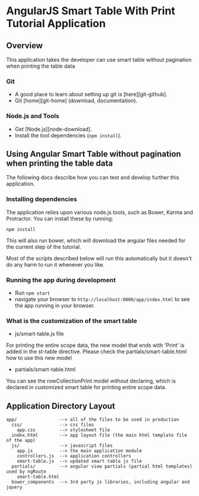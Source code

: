 # AngularJS Smart Table With Print Tutorial Application

## Overview

This application takes the developer can use smart table without pagination when printing the table data



### Git

- A good place to learn about setting up git is [here][git-github].
- Git [home][git-home] (download, documentation).

### Node.js and Tools

- Get [Node.js][node-download].
- Install the tool dependencies (`npm install`).


## Using Angular Smart Table without pagination when printing the table data

The following docs describe how you can test and develop further this application.


### Installing dependencies

The application relies upon various node.js tools, such as Bower, Karma and Protractor.  You can
install these by running:

```
npm install
```

This will also run bower, which will download the angular files needed for the current step of the
tutorial.

Most of the scripts described below will run this automatically but it doesn't do any harm to run
it whenever you like.

### Running the app during development

- Run `npm start`
- navigate your browser to `http://localhost:8000/app/index.html` to see the app running in your browser.

### What is the customization of the smart table

- js/smart-table.js file

For printing the entire scope data, the new model that ends with 'Print' is added in the st-table directive.
Please check the partials/smart-table.html how to use this new model

- partials/smart-table.html

You can see the rowCollectionPrint model without declaring, which is declared in customized smart table for printing entire scope data.

## Application Directory Layout

    app/                --> all of the files to be used in production
      css/              --> css files
        app.css         --> stylesheet file
      index.html        --> app layout file (the main html template file of the app)
      js/               --> javascript files
        app.js          --> the main application module
        controllers.js  --> application controllers
        smart-table.js  --> updated smart table js file
      partials/         --> angular view partials (partial html templates) used by ngRoute
        smart-table.html
      bower_components  --> 3rd party js libraries, including angular and jquery



